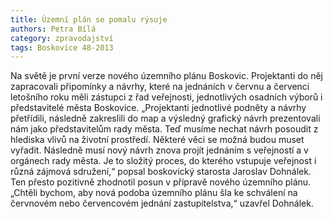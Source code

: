 ```yaml
---
title: Územní plán se pomalu rýsuje
authors: Petra Bílá
category: zpravodajství
tags: Boskovice 48-2013
---
```


Na světě je první verze nového územního plánu Boskovic. Projektanti do něj zapracovali připomínky a návrhy, které na jednáních v červnu a červenci letošního roku měli zástupci z řad veřejnosti, jednotlivých osadních výborů i představitelé města Boskovice. „Projektanti jednotlivé podněty a návrhy přetřídili, následně zakreslili do map a výsledný grafický návrh prezentovali nám jako představitelům rady města. Teď musíme nechat návrh posoudit z hlediska vlivů na životní prostředí. Některé věci se možná budou muset vyřadit. Následně musí nový návrh znova projít jednáním s veřejností a v orgánech rady města. Je to složitý proces, do kterého vstupuje veřejnost i různá zájmová sdružení,“ popsal boskovický starosta Jaroslav Dohnálek. Ten přesto pozitivně zhodnotil posun v přípravě nového územního plánu. „Chtěli bychom, aby nová podoba územního plánu šla ke schválení na červnovém nebo červencovém jednání zastupitelstva,“ uzavřel Dohnálek.
